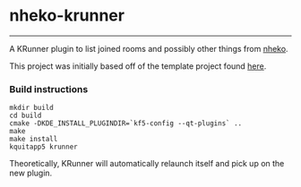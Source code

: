# nheko-krunner
---
A KRunner plugin to list joined rooms and possibly other things from [nheko](https://nheko-reborn.github.io).

This project was initially based off of the template project found [here](https://invent.kde.org/frameworks/krunner/-/tree/master/templates/runner).

### Build instructions

```
mkdir build
cd build
cmake -DKDE_INSTALL_PLUGINDIR=`kf5-config --qt-plugins` ..
make
make install
kquitapp5 krunner
```

Theoretically, KRunner will automatically relaunch itself and pick up on the new plugin.
